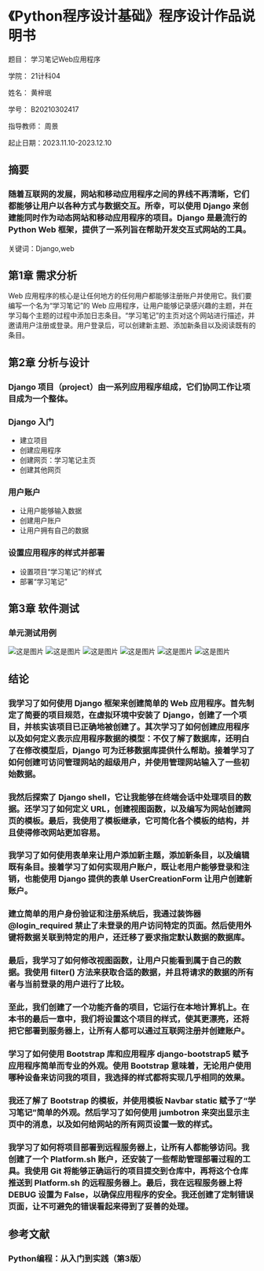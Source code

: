 # 《Python程序设计基础》程序设计作品说明书

题目： 学习笔记Web应用程序

学院： 21计科04

姓名： 黄梓珉

学号： B20210302417

指导教师： 周景

起止日期：2023.11.10-2023.12.10

## 摘要

### 随着互联网的发展，网站和移动应用程序之间的界线不再清晰，它们都能够让用户以各种方式与数据交互。所幸，可以使用 Django 来创建能同时作为动态网站和移动应用程序的项目。Django 是最流行的 Python Web 框架，提供了一系列旨在帮助开发交互式网站的工具。

关键词：Django,web

## 第1章 需求分析

Web 应用程序的核心是让任何地方的任何用户都能够注册账户并使用它。我们要编写一个名为“学习笔记”的 Web 应用程序，让用户能够记录感兴趣的主题，并在学习每个主题的过程中添加日志条目。“学习笔记”的主页对这个网站进行描述，并邀请用户注册或登录。用户登录后，可以创建新主题、添加新条目以及阅读既有的条目。

## 第2章 分析与设计

### Django 项目（project）由一系列应用程序组成，它们协同工作让项目成为一个整体。

### Django 入门
- 建立项目
- 创建应用程序
- 创建网页：学习笔记主页
- 创建其他网页

### 用户账户
- 让用户能够输入数据
- 创建用户账户
- 让用户拥有自己的数据

### 设置应用程序的样式并部署
- 设置项目“学习笔记”的样式
- 部署“学习笔记”


## 第3章 软件测试



### 单元测试用例

![这是图片](/python_project\learning_log\Image\1.png "Magic Gardens")
![这是图片](/python_project\learning_log\Image\2.png "Magic Gardens")
![这是图片](/python_project\learning_log\Image\3.png "Magic Gardens")
![这是图片](/python_project\learning_log\Image\4.png "Magic Gardens")
![这是图片](/python_project\learning_log\Image\5.png "Magic Gardens")
![这是图片](/python_project\learning_log\Image\6.png "Magic Gardens")

## 结论

### 我学习了如何使用 Django 框架来创建简单的 Web 应用程序。首先制定了简要的项目规范，在虚拟环境中安装了 Django，创建了一个项目，并核实该项目已正确地被创建了。其次学习了如何创建应用程序以及如何定义表示应用程序数据的模型：不仅了解了数据库，还明白了在修改模型后，Django 可为迁移数据库提供什么帮助。接着学习了如何创建可访问管理网站的超级用户，并使用管理网站输入了一些初始数据。

### 我然后探索了 Django shell，它让我能够在终端会话中处理项目的数据。还学习了如何定义 URL，创建视图函数，以及编写为网站创建网页的模板。最后，我使用了模板继承，它可简化各个模板的结构，并且使得修改网站更加容易。

### 我学习了如何使用表单来让用户添加新主题，添加新条目，以及编辑既有条目。接着学习了如何实现用户账户，既让老用户能够登录和注销，也能使用 Django 提供的表单 UserCreationForm 让用户创建新账户。

### 建立简单的用户身份验证和注册系统后，我通过装饰器 @login_required 禁止了未登录的用户访问特定的页面。然后使用外键将数据关联到特定的用户，还迁移了要求指定默认数据的数据库。

### 最后，我学习了如何修改视图函数，让用户只能看到属于自己的数据。我使用 filter() 方法来获取合适的数据，并且将请求的数据的所有者与当前登录的用户进行了比较。

### 至此，我们创建了一个功能齐备的项目，它运行在本地计算机上。在本书的最后一章中，我们将设置这个项目的样式，使其更漂亮，还将把它部署到服务器上，让所有人都可以通过互联网注册并创建账户。

### 学习了如何使用 Bootstrap 库和应用程序 django-bootstrap5 赋予应用程序简单而专业的外观。使用 Bootstrap 意味着，无论用户使用哪种设备来访问我的项目，我选择的样式都将实现几乎相同的效果。

### 我还了解了 Bootstrap 的模板，并使用模板 Navbar static 赋予了“学习笔记”简单的外观。然后学习了如何使用 jumbotron 来突出显示主页中的消息，以及如何给网站的所有网页设置一致的样式。

### 我学习了如何将项目部署到远程服务器上，让所有人都能够访问。我创建了一个 Platform.sh 账户，还安装了一些帮助管理部署过程的工具。我使用 Git 将能够正确运行的项目提交到仓库中，再将这个仓库推送到 Platform.sh 的远程服务器上。最后，我在远程服务器上将 DEBUG 设置为 False，以确保应用程序的安全。我还创建了定制错误页面，让不可避免的错误看起来得到了妥善的处理。


## 参考文献

### Python编程：从入门到实践（第3版）